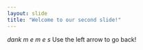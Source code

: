 ```yaml
---
layout: slide
title: "Welcome to our second slide!"
---
```

*dank m e m e s*
Use the left arrow to go back!
